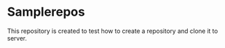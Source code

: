 # Samplerepos
This repository is created to test how to create a repository and clone it to server.
